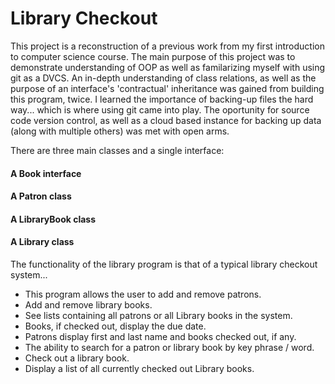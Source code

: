 # Library Checkout

This project is a reconstruction of a previous work from my first introduction
to computer science course.  The main purpose of this project was to demonstrate
understanding of OOP as well as familarizing myself with using git as a DVCS. 
An in-depth understanding of class relations, as well as the purpose of an interface's 
'contractual' inheritance was gained from building this program, twice.  I learned
the importance of backing-up files the hard way... which is where using git came into
play.  The oportunity for source code version control, as well as a cloud based instance
for backing up data (along with multiple others) was met with open arms.

There are three main classes and a single interface:

#### A Book interface
#### A Patron class
#### A LibraryBook class
#### A Library class

The functionality of the library program is that of a typical library checkout
system...

 * This program allows the user to add and remove patrons.
 * Add and remove library books.
 * See lists containing all patrons or all Library books in the system.
 * Books, if checked out, display the due date.
 * Patrons display first and last name and books checked out, if any.
 * The ability to search for a patron or library book by key phrase / word.
 * Check out a library book.
 * Display a list of all currently checked out Library books.

